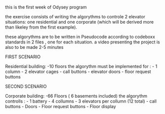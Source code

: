 this is the first week of Odysey program 

the exercise consists of writing the algorythms to controle 2 elevator situations: one residential and one corporate (which will be derived more than likeley from the first example).

these algorythms are to be written in Pseudocode according to codeboxx standards in 2 files , one for each situation.
a video presenting the project is also to be made 2-5 minutes

FIRST SCENARIO

Residential building:
-10 floors
the algorythm must be implemented for : - 1 column
                                        - 2 elevator cages
                                        - call buttons
                                        - elevator doors
                                        - floor request buttons
                                    
SECOND SCENARIO

Corporate building:
-66 Floors ( 6 basements included)
the algorythm controlls :   - 1 battery
                            - 4 collumns
                            - 3 elevators per collumn (12 total)
                            - call buttons
                            - Doors
                            - Floor request buttons
                            - Floor display
